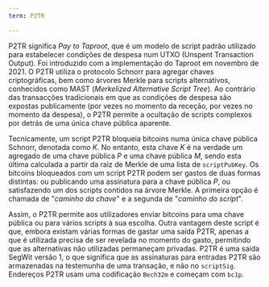 ```yaml
---
term: P2TR

---
```

P2TR significa *Pay to Taproot*, que é um modelo de script padrão utilizado para estabelecer condições de despesa num UTXO (Unspent Transaction Output). Foi introduzido com a implementação do Taproot em novembro de 2021. O P2TR utiliza o protocolo Schnorr para agregar chaves criptográficas, bem como árvores Merkle para scripts alternativos, conhecidos como MAST (*Merkelized Alternative Script Tree*). Ao contrário das transacções tradicionais em que as condições de despesa são expostas publicamente (por vezes no momento da receção, por vezes no momento da despesa), o P2TR permite a ocultação de scripts complexos por detrás de uma única chave pública aparente.

Tecnicamente, um script P2TR bloqueia bitcoins numa única chave pública Schnorr, denotada como $K$. No entanto, esta chave $K$ é na verdade um agregado de uma chave pública $P$ e uma chave pública $M$, sendo esta última calculada a partir da raiz de Merkle de uma lista de `scriptPubKey`. Os bitcoins bloqueados com um script P2TR podem ser gastos de duas formas distintas: ou publicando uma assinatura para a chave pública $P$, ou satisfazendo um dos scripts contidos na árvore Merkle. A primeira opção é chamada de "*caminho da chave*" e a segunda de "*caminho do script*".

Assim, o P2TR permite aos utilizadores enviar bitcoins para uma chave pública ou para vários scripts à sua escolha. Outra vantagem deste script é que, embora existam várias formas de gastar uma saída P2TR, apenas a que é utilizada precisa de ser revelada no momento do gasto, permitindo que as alternativas não utilizadas permaneçam privadas. P2TR é uma saída SegWit versão 1, o que significa que as assinaturas para entradas P2TR são armazenadas na testemunha de uma transação, e não no `scriptSig`. Endereços P2TR usam uma codificação `Bech32m` e começam com `bc1p`.